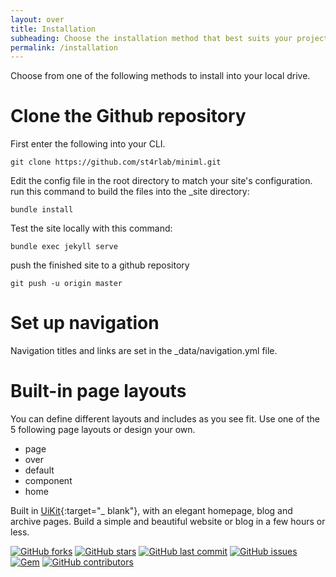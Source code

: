 ```yaml
---
layout: over
title: Installation
subheading: Choose the installation method that best suits your project.
permalink: /installation
---
```



Choose from one of the following methods to install into your local drive.

# Clone the Github repository
First enter the following into your CLI.
```
git clone https://github.com/st4rlab/miniml.git
```
Edit the config file in the root directory to match your site's configuration.
run this command to build the files into the \_site directory:
```
bundle install
```
Test the site locally with this command:
```
bundle exec jekyll serve
```
push the finished site to a github repository
```
git push -u origin master
```


# Set up navigation
Navigation titles and links are set in the \_data/navigation.yml file.

# Built-in page layouts
You can define different layouts and includes as you see fit.
Use one of the 5 following page layouts or design your own.
* page
* over
* default
* component
* home



Built in [UiKit](https://getuikit.com/){:target="_ blank"}, with an elegant homepage, blog and archive pages. Build a simple and beautiful website or blog in a few hours or less.

[![GitHub forks](https://img.shields.io/github/forks/st4rlab/miniml.svg?style=for-the-badge&label=Fork)](https://github.com/isaacjosephhorton/miniml/fork/)
[![GitHub stars](https://img.shields.io/github/stars/st4rlab/miniml.svg?style=for-the-badge&label=Stars)](https://github.com/isaacjosephhorton/miniml/stargazers)
[![GitHub last commit](https://img.shields.io/github/last-commit/st4rlab/miniml.svg?style=for-the-badge)](https://github.com/isaacjosephhorton/miniml/commits/master)
[![GitHub issues](https://img.shields.io/github/issues-raw/st4rlab/miniml.svg?style=for-the-badge)](https://github.com/st4rlab/miniml/issues?q=is%3Aissue+is%3Aopen+sort%3Aupdated-desc)
[![Gem](https://img.shields.io/gem/dt/miniml?label=Gem&style=for-the-badge)](https://rubygems.org/gems/miniml)
[![GitHub contributors](https://img.shields.io/github/contributors/st4rlab/miniml.svg?style=for-the-badge)](https://github.com/st4rlab/miniml/graphs/contributors)
